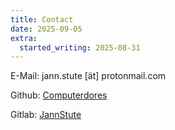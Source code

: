 ```yaml
---
title: Contact
date: 2025-09-05
extra:
  started_writing: 2025-08-31
---
```


E-Mail: jann.stute [ät] protonmail.com

Github: [Computerdores](https://github.com/Computerdores)

Gitlab: [JannStute](https://gitlab.com/JannStute)
